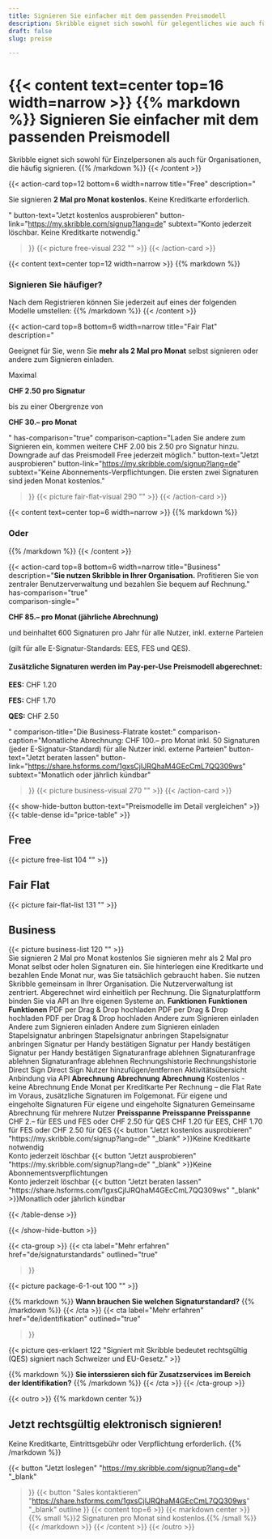 ```yaml
---
title: Signieren Sie einfacher mit dem passenden Preismodell
description: Skribble eignet sich sowohl für gelegentliches wie auch für häufiges Signieren. Finden Sie das passende Preismodell für Ihre Anwendung.
draft: false
slug: preise

---
```


{{< content text=center top=16 width=narrow >}}
{{% markdown %}}
Signieren Sie einfacher 
mit dem passenden Preismodell
===============	
Skribble eignet sich sowohl für Einzelpersonen 
als auch für Organisationen, die häufig signieren. 
{{% /markdown %}}
{{< /content >}}

{{< action-card
  top=12
  bottom=6
  width=narrow
  title="Free"
  description="<p>Sie signieren <strong>2 Mal pro Monat kostenlos.</strong> Keine Kreditkarte erforderlich.</p>"
  button-text="Jetzt kostenlos ausprobieren"
  button-link="https://my.skribble.com/signup?lang=de"
  subtext="Konto jederzeit löschbar. Keine Kreditkarte notwendig."
>}}
  {{< picture free-visual 232 "" >}}
{{< /action-card >}}

{{< content text=center top=12 width=narrow >}}
{{% markdown %}}
### Signieren Sie häufiger?
Nach dem Registrieren können Sie jederzeit auf
eines der folgenden Modelle umstellen:
{{% /markdown %}}
{{< /content >}}

{{< action-card
  top=8
  bottom=6
  width=narrow
  title="Fair Flat"
  description="<p>Geeignet für Sie, wenn Sie <strong>mehr als 2 Mal pro Monat</strong> selbst signieren oder andere zum Signieren einladen.</p><p class='top-spaced'>Maximal</p><p><strong>CHF <span class='large'>2.50</span> pro Signatur</strong></p><p>bis zu einer Obergrenze von</p><p><strong>CHF <span class='large'>30.–</span> pro Monat</strong></p>"
  has-comparison="true"
  comparison-caption="Laden Sie andere zum Signieren ein, kommen weitere CHF 2.00 bis 2.50 pro Signatur hinzu. Downgrade auf das Preismodell Free jederzeit möglich."
  button-text="Jetzt ausprobieren"
  button-link="https://my.skribble.com/signup?lang=de"
  subtext="Keine Abonnements-Verpflichtungen. Die ersten zwei Signaturen sind jeden Monat kostenlos."
>}}
    {{< picture fair-flat-visual 290 "" >}}
{{< /action-card >}}

{{< content text=center top=6 width=narrow >}}
{{% markdown %}}
### Oder
{{% /markdown %}}
{{< /content >}}

{{< action-card
  top=8
  bottom=6
  width=narrow
  title="Business"
  description="<strong>Sie nutzen Skribble in Ihrer Organisation.</strong> Profitieren Sie von zentraler Benutzerverwaltung und bezahlen Sie bequem auf Rechnung."
  has-comparison="true"  
  comparison-single="<p><strong>CHF <span class='large'>85.–</span> pro Monat (jährliche Abrechnung)</strong></p>und beinhaltet 600 Signaturen pro Jahr für alle Nutzer, inkl. externe Parteien</p><p>(gilt für alle E-Signatur-Standards: EES, FES und QES).</p><h4><strong>Zusätzliche Signaturen werden im Pay-per-Use Preismodell abgerechnet:</strong></h4><p><strong>EES:</strong> CHF 1.20</p><p><strong>FES:</strong> CHF 1.70</p><p><strong>QES:</strong> CHF 2.50</p>"
  comparison-title="Die Business-Flatrate kostet:"
  comparison-caption="Monatliche Abrechnung: CHF 100.– pro Monat inkl. 50 Signaturen (jeder E-Signatur-Standard) für alle Nutzer inkl. externe Parteien"
  button-text="Jetzt beraten lassen"
  button-link="https://share.hsforms.com/1gxsCjIJRQhaM4GEcCmL7QQ309ws"
  subtext="Monatlich oder jährlich kündbar"
>}}
    {{< picture business-visual 270 "" >}}
{{< /action-card >}}

{{< show-hide-button button-text="Preismodelle im Detail vergleichen" >}}
{{< table-dense id="price-table" >}}
<thead>
<tr>
<th style="width: 33%;"><div class="header-with-image"><span><h2>Free</h2></span><span class="header-image">{{< picture free-list 104 "" >}}</span></div></th>
<th style="width: 33%;"><div class="header-with-image"><h2>Fair Flat</h2><span class="header-image">{{< picture fair-flat-list 131 "" >}}</span></div></th>
<th style="width: 33%;"><div class="header-with-image"><h2>Business</h2><span class="header-image">{{< picture business-list 120 "" >}}</span></div></th>
</tr>
</thead>

<tbody>
<tr>
<td>Sie signieren 2 Mal pro Monat kostenlos</td>
<td>Sie signieren mehr als 2 Mal pro Monat selbst oder holen Signaturen ein. Sie hinterlegen eine Kreditkarte und bezahlen Ende Monat nur, was Sie tatsächlich gebraucht haben.</td>
<td>Sie nutzen Skribble gemeinsam in Ihrer Organisation. Die Nutzerverwaltung ist zentriert. Abgerechnet wird einheitlich per Rechnung. Die Signaturplattform binden Sie via API an Ihre eigenen Systeme an.</td>
</tr>

<tr>
<td><strong>Funktionen</strong></td>
<td><strong>Funktionen</strong></td>
<td><strong>Funktionen</strong></td>
</tr>

<tr>
<td>PDF per Drag & Drop hochladen</td>
<td>PDF per Drag & Drop hochladen</td>
<td>PDF per Drag & Drop hochladen</td>
</tr>

<tr>
<td>Andere zum Signieren einladen</td>
<td>Andere zum Signieren einladen</td>
<td>Andere zum Signieren einladen</td>
</tr>

<tr>
<td>Stapelsignatur anbringen</td>
<td>Stapelsignatur anbringen</td>
<td>Stapelsignatur anbringen</td>
</tr>

<tr>
<td>Signatur per Handy bestätigen</td>
<td>Signatur per Handy bestätigen</td>
<td>Signatur per Handy bestätigen</td>
</tr>

<tr>
<td>Signaturanfrage ablehnen</td>
<td>Signaturanfrage ablehnen</td>
<td>Signaturanfrage ablehnen</td>
</tr>

<tr>
<td></td>
<td>Rechnungshistorie</td>
<td>Rechnungshistorie</td>
</tr>

<tr>
<td></td>
<td>Direct Sign</td>
<td>Direct Sign</td>
</tr>

<tr>
<td></td>
<td></td>
<td>Nutzer hinzufügen/entfernen</td>
</tr>

<tr>
<td></td>
<td></td>
<td>Aktivitätsübersicht</td>
</tr>

<tr>
<td></td>
<td></td>
<td>Anbindung via API</td>
</tr>

<tr>
<td><strong>Abrechnung</strong></td>
<td><strong>Abrechnung</strong></td>
<td><strong>Abrechnung</strong></td>
</tr>

<tr>
<td>Kostenlos - keine Abrechnung</td>
<td>Ende Monat per Kreditkarte</td>
<td>Per Rechnung – die Flat Rate im Voraus, zusätzliche Signaturen im Folgemonat.</td>
</tr>

<tr>
<td></td>
<td>Für eigene und eingeholte Signaturen</td>
<td>Für eigene und eingeholte Signaturen</td>
</tr>

<tr>
<td></td>
<td></td>
<td>Gemeinsame Abrechnung für mehrere Nutzer</td>
</tr>

<tr>
<td><strong>Preisspanne</strong></td>
<td><strong>Preisspanne</strong></td>
<td><strong>Preisspanne</strong></td>
</tr>

<tr>
<td></td>
<td>CHF 2.– für EES und FES oder CHF 2.50 für QES</td>
<td>CHF 1.20 für EES, CHF 1.70 für FES  oder CHF 2.50 für QES</td>
</tr>


<tr>
<td>{{< button
  "Jetzt kostenlos ausprobieren"
  "https://my.skribble.com/signup?lang=de"
  "_blank"
>}}Keine Kreditkarte notwendig<br>Konto jederzeit löschbar</td>
<td>{{< button
  "Jetzt ausprobieren"
  "https://my.skribble.com/signup?lang=de"
  "_blank"
>}}Keine Abonnementsverpflichtungen<br>Konto jederzeit löschbar</td>
<td>{{< button
  "Jetzt beraten lassen"
  "https://share.hsforms.com/1gxsCjIJRQhaM4GEcCmL7QQ309ws"
  "_blank"
>}}Monatlich oder jährlich kündbar</td>
</tr>

</tbody>

{{< /table-dense >}}

{{< /show-hide-button >}}


[//]: # (--------------------------------------------------------------------------------------------------------------)

{{< cta-group >}}
{{< cta
  label="Mehr erfahren"
  href="de/signaturstandards"
  outlined="true"
>}}

{{< picture package-6-1-out 100 "" >}}

{{% markdown %}}
**Wann brauchen Sie welchen Signaturstandard?**
{{% /markdown %}}
{{< /cta >}}
{{< cta
  label="Mehr erfahren"
  href="de/identifikation"
  outlined="true"
>}}

{{< picture qes-erklaert 122 "Signiert mit Skribble bedeutet rechtsgültig (QES) signiert nach Schweizer und EU-Gesetz." >}}

{{% markdown %}}
**Sie interssieren sich für Zusatzservices im Bereich der Identifikation?**
{{% /markdown %}}
{{< /cta >}}
{{< /cta-group >}}

[//]: # (--------------------------------------------------------------------------------------------------------------)

{{< outro >}}
{{% markdown center %}}
## Jetzt rechtsgültig elektronisch signieren!
Keine Kreditkarte, Eintrittsgebühr oder
Verpflichtung erforderlich.
{{% /markdown %}}

{{< button
  "Jetzt loslegen"
  "https://my.skribble.com/signup?lang=de"
  "_blank"
>}}
{{< button
  "Sales kontaktieren"
  "https://share.hsforms.com/1gxsCjIJRQhaM4GEcCmL7QQ309ws"
  "_blank"
  outline
>}}
{{< content top=6 >}}
{{< markdown center >}}
{{% small %}}2 Signaturen pro Monat sind kostenlos.{{% /small %}} 
{{< /markdown >}}
{{< /content >}}
{{< /outro >}}
